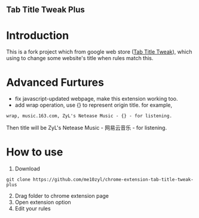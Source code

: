 Tab Title Tweak Plus
---

# Introduction

This is a fork project which from google web store ([Tab Title Tweak](https://chrome.google.com/webstore/detail/tab-title-tweaker/ofmanndkbkkcjolgenmgioploikhkcaa)), which using to change some website's title when rules match this.

# Advanced Furtures

+ fix javascript-updated webpage, make this extension working too.
+ add wrap operation, use {} to represent origin title. for example, 
```
wrap, music.163.com, ZyL's Netease Music - {} - for listening.
```
Then title will be  ZyL's Netease Music - 网易云音乐 - for listening.

# How to use

1. Download
```shell
git clone https://github.com/me10zyl/chrome-extension-tab-title-tweak-plus
```
2. Drag folder to chrome extension page
3. Open extension option
4. Edit your rules
